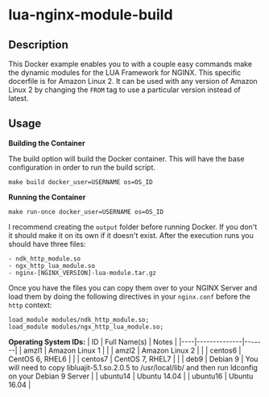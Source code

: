 # lua-nginx-module-build

## Description

This Docker example enables you to with a couple easy commands make the dynamic modules for the LUA Framework for NGINX. This specific docerfile is for Amazon Linux 2. It can be used with any version of Amazon Linux 2 by changing the `FROM` tag to use a particular version instead of latest.

## Usage

**Building the Container**

The build option will build the Docker container. This will have the base configuration in order to run the build script.

`make build docker_user=USERNAME os=OS_ID`

**Running the Container**

`make run-once docker_user=USERNAME os=OS_ID`

I recommend creating the `output` folder before running Docker. If you don't it should make it on its own if it doesn't exist. After the execution runs you should have three files:

    - ndk_http_module.so
    - ngx_http_lua_module.so
    - nginx-[NGINX_VERSION]-lua-module.tar.gz

Once you have the files you can copy them over to your NGINX Server and load them by doing the following directives in your `nginx.conf` before the `http` context:

````
load_module modules/ndk_http_module.so;
load_module modules/ngx_http_lua_module.so;
````

**Operating System IDs:**
| ID | Full Name(s) | Notes |
|----|--------------|-------|
| amzl1 | Amazon Linux 1 | |
| amzl2 | Amazon Linux 2 | |
| centos6 | CentOS 6, RHEL6 | |
| centos7 | CentOS 7, RHEL7 | |
| deb9 | Debian 9 | You will need to copy libluajit-5.1.so.2.0.5 to /usr/local/lib/ and then run ldconfig on your Debian 9 Server |
| ubuntu14 | Ubuntu 14.04 |
| ubuntu16 | Ubuntu 16.04 |
